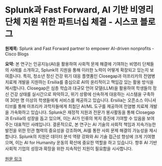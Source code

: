 # Splunk과 Fast Forward, AI 기반 비영리 단체 지원 위한 파트너십 체결 - 시스코 블로그

**원제목:** Splunk and Fast Forward partner to empower AI-driven nonprofits - Cisco Blogs

**요약:** 본 연구는 인공지능(AI)을 활용하여 사회적 문제 해결에 기여하는 비영리 단체들의 사례를 소개하고, Splunk의 지원을 통해 이러한 노력이 어떻게 확장되고 있는지 보여줍니다. 특히, 청소년 정신 건강 위기 대응 플랫폼인 Closegap과 아프리카의 전염병 치료제 개발을 지원하는 Ersilia를 중심으로 AI의 윤리적이고 책임감 있는 활용 방식을 제시합니다. Closegap은 심층 학습과 대규모 언어 모델(LLM)을 활용하여 학생들의 정신 건강 상태를 실시간으로 파악하고, 위기 상황에 신속하게 대응하는 시스템을 구축하여 30만 명 이상의 학생들에게 서비스를 제공하고 있습니다.  Ersilia는 오픈소스 이니셔티브를 통해 아프리카 과학자들에게 최첨단 AI/ML 도구를 제공하여 전염병 치료제 개발을 가속화하고 있습니다. Splunk은 재정적 지원과 전문가 봉사활동을 통해  Closegap과 Ersilia의 성장을 돕고 있으며,  이는 AI가 인류의 복지 증진에 기여할 수 있음을 보여주는 대표적인 사례입니다.  결론적으로,  본 연구는 AI 기술의 사회적 책임과 지속가능한 발전을 위한 민관 협력의 중요성을 강조하며,  AI를 통한 사회 문제 해결의 가능성을 제시합니다.  Splunk의 지원은 데이터 분석 역량 강화와 AI 기술 접근성 향상에 크게 기여했으며,  이는  AI for Humanity 운동의 확산에 중요한 역할을 하고 있습니다.  향후 AI 기반 사회적 기업의 성장과 확장을 위한 지속적인 지원이 필요함을 시사합니다.

[원문 링크](https://blogs.cisco.com/our-corporate-purpose/splunk-and-fast-forward-partner-to-empower-ai-driven-nonprofits)
